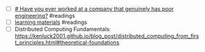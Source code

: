 
- [ ] [# Have you ever worked at a company that genuinely has poor engineering?](https://www.reddit.com/r/ExperiencedDevs/comments/1hdglwf/have_you_ever_worked_at_a_company_that_genuinely/) #readings
- [ ] [learning materials](https://www.reddit.com/r/ExperiencedDevs/comments/1hbbp78/if_you_had_to_invest_money_on_education_to/) #readings
- [ ] Distributed Computing Fundamentals: https://kenluck2001.github.io/blog_post/distributed_computing_from_first_principles.html#theoretical-foundations
